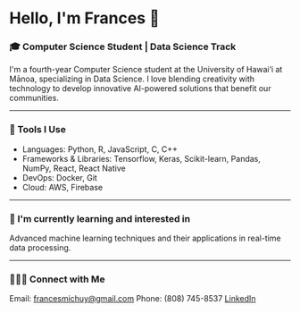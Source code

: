 # Hello, I'm Frances 👋

### 🎓 Computer Science Student | Data Science Track

I'm a fourth-year Computer Science student at the University of Hawai‘i at Mānoa, specializing in Data Science. I love blending creativity with technology to develop innovative AI-powered solutions that benefit our communities.

---
### 🔭 Tools I Use

- Languages: Python, R, JavaScript, C, C++
- Frameworks & Libraries: Tensorflow, Keras, Scikit-learn, Pandas, NumPy, React, React Native
- DevOps: Docker, Git
- Cloud: AWS, Firebase

---
### 🌱 I'm currently learning and interested in

Advanced machine learning techniques and their applications in real-time data processing.

---

### 👩🏻‍💻 Connect with Me

Email: francesmichuy@gmail.com
Phone: (808) 745-8537
[LinkedIn](https://www.linkedin.com/in/frances-michelle-uy/)
